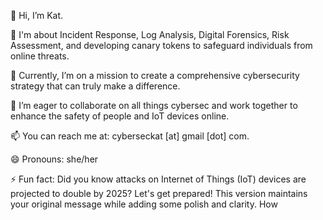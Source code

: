 👋 Hi, I’m Kat.

👀 I'm about Incident Response, Log Analysis, Digital Forensics, Risk Assessment, and developing canary tokens to safeguard individuals from online threats.

🌱 Currently, I’m on a mission to create a comprehensive cybersecurity strategy that can truly make a difference.

💞️ I’m eager to collaborate on all things cybersec and work together to enhance the safety of people and IoT devices online.

📫 You can reach me at: cyberseckat [at] gmail [dot] com.

😄 Pronouns: she/her

⚡ Fun fact: Did you know attacks on Internet of Things (IoT) devices are projected to double by 2025? Let's get prepared!
This version maintains your original message while adding some polish and clarity. How
 
<!---
CyberSecKat is a ✨ special ✨ repository because its `README.md` (this file) appears on your GitHub profile.
You can click the Preview link to take a look at your changes.
--->
